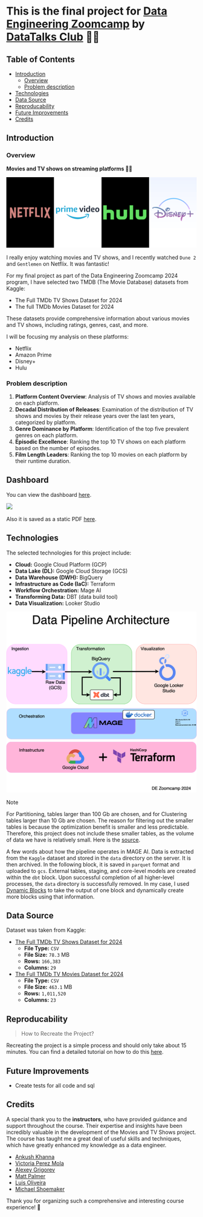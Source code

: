 # This is the final project for [Data Engineering Zoomcamp](https://github.com/DataTalksClub/data-engineering-zoomcamp) by [DataTalks Club](https://datatalks.club)  🚀😤


## Table of Contents

- [Introduction](#introduction)
   - [Overview](#overview)
   - [Problem description](#problem-description)
- [Technologies](#technologies)
- [Data Source](#data-source)
- [Reproducability](#reproducability)
- [Future Improvements](#future-improvements)
- [Credits](#credits)



## Introduction

### Overview

**Movies and TV shows on streaming platforms 🎥🍿**

![Movies and TV shows](/recreate_project/static/040_project_logo.svg)

I really enjoy watching movies and TV shows, and I recently watched `Dune 2` and `Gentlemen` on Netflix. It was fantastic! 

For my final project as part of the Data Engineering Zoomcamp 2024 program, I have selected two TMDB (The Movie Database) datasets from Kaggle: 

- The Full TMDb TV Shows Dataset for 2024 
- The full TMDb Movies Dataset for 2024

These datasets provide comprehensive information about various movies and TV shows, including ratings, genres, cast, and more.

I will be focusing my analysis on these platforms: 

- Netflix
- Amazon Prime
- Disney+
- Hulu


### Problem description


1. **Platform Content Overview**: Analysis of TV shows and movies available on each platform.
2. **Decadal Distribution of Releases**: Examination of the distribution of TV shows and movies by their release years over the last ten years, categorized by platform.
3. **Genre Dominance by Platform**: Identification of the top five prevalent genres on each platform.
4. **Episodic Excellence**: Ranking the top 10 TV shows on each platform based on the number of episodes.
5. **Film Length Leaders**: Ranking the top 10 movies on each platform by their runtime duration.

## Dashboard

You can view the dashboard [here](https://lookerstudio.google.com/reporting/7ef1cb87-8bd6-4b62-8946-3ea0e79a7ea6).

![](/recreate_project/static/060_lookerstudio_report.gif)


Also it is saved as a static PDF [here](/recreate_project/static/061_lookerstudio_report.pdf).


## Technologies

The selected technologies for this project include:

- **Cloud:** Google Cloud Platform (GCP)
- **Data Lake (DL):** Google Cloud Storage (GCS)
- **Data Warehouse (DWH):** BigQuery
- **Infrastructure as Code (IaC):** Terraform
- **Workflow Orchestration:** Mage AI
- **Transforming Data:** DBT (data build tool)
- **Data Visualization:** Looker Studio

![Architecture diagram](/recreate_project/static/050_data_pipeline_architecture.png)

> [!NOTE]
 For Partitioning, tables larger than 100 Gb are chosen, and for Clustering tables larger than 10 Gb are chosen. The reason for filtering out the smaller tables is because the optimization benefit is smaller and less predictable. Therefore, this project does not include these smaller tables, as the volume of data we have is relatively small. Here is the [source](https://cloud.google.com/blog/products/data-analytics/new-bigquery-partitioning-and-clustering-recommendations).


A few words about how the pipeline operates in MAGE AI. Data is extracted from the `Kaggle` dataset and stored in the `data` directory on the server. It is then archived.
In the following block, it is saved in `parquet` format and uploaded to `gcs`. External tables, staging, and core-level models are created within the `dbt` block. Upon successful completion of all higher-level processes, the `data` directory is successfully removed.
In my case, I used [Dynamic Blocks](https://docs.mage.ai/design/blocks/dynamic-blocks) to take the output of one block and dynamically create more blocks using that information.

## Data Source

Dataset was taken from Kaggle:

 - [The Full TMDb TV Shows Dataset for 2024](https://www.kaggle.com/datasets/asaniczka/full-tmdb-tv-shows-dataset-2023-150k-shows)
    - **File Type:** `CSV`
    - **File Size:** `78.3` MB
    - **Rows:** `166,383`
    - **Columns:** `29`
 - [The Full TMDb TV Movies Dataset for 2024](https://www.kaggle.com/datasets/asaniczka/tmdb-movies-dataset-2023-930k-movies)
    - **File Type:** `CSV`
    - **File Size:** `463.1` MB
    - **Rows:** `1,011,520`
    - **Columns:** `23`

## Reproducability

>How to Recreate the Project? 

Recreating the project is a simple process and should only take about 15 minutes. You can find a detailed tutorial on how to do this [here](/recreate_project/INSTALL.md).

## Future Improvements

- Create tests for all code and sql

## Credits

A special thank you to the **instructors**, who have provided guidance and support throughout the course. Their expertise and insights have been incredibly valuable in the development of the Movies and TV Shows project. The course has taught me a great deal of useful skills and techniques, which have greatly enhanced my knowledge as a data engineer.

- [Ankush Khanna](https://linkedin.com/in/ankushkhanna2)
- [Victoria Perez Mola](https://www.linkedin.com/in/victoriaperezmola/)
- [Alexey Grigorev](https://linkedin.com/in/agrigorev)
- [Matt Palmer](https://www.linkedin.com/in/matt-palmer/)
- [Luis Oliveira](https://www.linkedin.com/in/lgsoliveira/)
- [Michael Shoemaker](https://www.linkedin.com/in/michaelshoemaker1/)

Thank you for organizing such a comprehensive and interesting course experience! 🙏